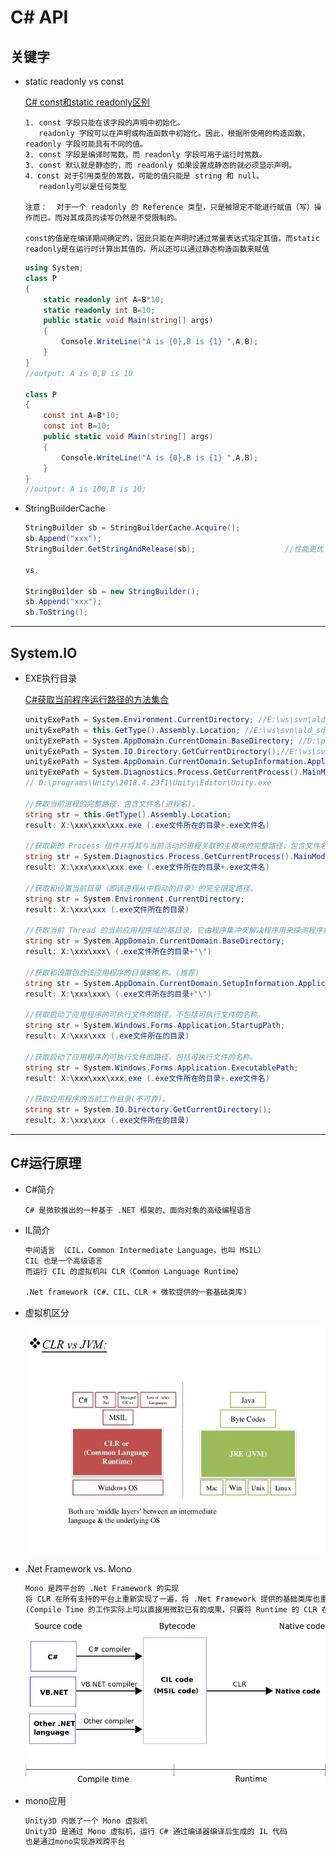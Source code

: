 # C# API

## 关键字



* static readonly vs const

  [C# const和static readonly区别](https://www.cnblogs.com/wangshenhe/archive/2012/05/16/2503831.html)

  ``` text
  1. const 字段只能在该字段的声明中初始化。
     readonly 字段可以在声明或构造函数中初始化。因此，根据所使用的构造函数，readonly 字段可能具有不同的值。
  2. const 字段是编译时常数，而 readonly 字段可用于运行时常数。
  3. const 默认就是静态的，而 readonly 如果设置成静态的就必须显示声明。
  4．const 对于引用类型的常数，可能的值只能是 string 和 null。
     readonly可以是任何类型
     
  注意：  对于一个 readonly 的 Reference 类型，只是被限定不能进行赋值（写）操作而已。而对其成员的读写仍然是不受限制的。
  
  const的值是在编译期间确定的，因此只能在声明时通过常量表达式指定其值。而static readonly是在运行时计算出其值的，所以还可以通过静态构造函数来赋值
  ```

  ``` c#
  using System;
  class P
  {
      static readonly int A=B*10;
      static readonly int B=10;
      public static void Main(string[] args)
      {
          Console.WriteLine("A is {0},B is {1} ",A,B);
      }
  }
  //output: A is 0,B is 10
  
  class P
  {
      const int A=B*10;
      const int B=10;
      public static void Main(string[] args)
      {
          Console.WriteLine("A is {0},B is {1} ",A,B);
      }
  }
  //output: A is 100,B is 10;
  ```
  
  



* StringBuilderCache

  ``` c#
  StringBuilder sb = StringBuilderCache.Acquire();
  sb.Append("xxx");
  StringBuilder.GetStringAndRelease(sb);					//性能更优
  
  vs.
      
  StringBuilder sb = new StringBuilder();
  sb.Append("xxx");
  sb.ToString();
  ```

  



---



## System.IO



* EXE执行目录

  [C#获取当前程序运行路径的方法集合](https://www.cnblogs.com/cocoulong/archive/2010/01/30/1660119.html)

  ``` c#
  unityExePath = System.Environment.CurrentDirectory; //E:\ws\svn\ald_sdk\SDK_Projects\Many_Functions_SDK_2018
  unityExePath = this.GetType().Assembly.Location; //E:\ws\svn\ald_sdk\SDK_Projects\Many_Functions_SDK_2018\Library\ScriptAssemblies\Assembly-CSharp-Editor.dll
  unityExePath = System.AppDomain.CurrentDomain.BaseDirectory; //D:\programs\Unity\2018.4.23f1\Unity\Editor
  unityExePath = System.IO.Directory.GetCurrentDirectory();//E:\ws\svn\ald_sdk\SDK_Projects\Many_Functions_SDK_2018
  unityExePath = System.AppDomain.CurrentDomain.SetupInformation.ApplicationBase; //D:\programs\Unity\2018.4.23f1\Unity\Editor
  unityExePath = System.Diagnostics.Process.GetCurrentProcess().MainModule.FileName; 
  // D:\programs\Unity\2018.4.23f1\Unity\Editor\Unity.exe
  
  //获取当前进程的完整路径，包含文件名(进程名)。
  string str = this.GetType().Assembly.Location;
  result: X:\xxx\xxx\xxx.exe (.exe文件所在的目录+.exe文件名)
  
  //获取新的 Process 组件并将其与当前活动的进程关联的主模块的完整路径，包含文件名(进程名)。
  string str = System.Diagnostics.Process.GetCurrentProcess().MainModule.FileName;
  result: X:\xxx\xxx\xxx.exe (.exe文件所在的目录+.exe文件名)
  
  //获取和设置当前目录（即该进程从中启动的目录）的完全限定路径。
  string str = System.Environment.CurrentDirectory;
  result: X:\xxx\xxx (.exe文件所在的目录)
  
  //获取当前 Thread 的当前应用程序域的基目录，它由程序集冲突解决程序用来探测程序集。
  string str = System.AppDomain.CurrentDomain.BaseDirectory;
  result: X:\xxx\xxx\ (.exe文件所在的目录+"\")
  
  //获取和设置包含该应用程序的目录的名称。(推荐)
  string str = System.AppDomain.CurrentDomain.SetupInformation.ApplicationBase;
  result: X:\xxx\xxx\ (.exe文件所在的目录+"\")
  
  //获取启动了应用程序的可执行文件的路径，不包括可执行文件的名称。
  string str = System.Windows.Forms.Application.StartupPath;
  result: X:\xxx\xxx (.exe文件所在的目录)
  
  //获取启动了应用程序的可执行文件的路径，包括可执行文件的名称。
  string str = System.Windows.Forms.Application.ExecutablePath;
  result: X:\xxx\xxx\xxx.exe (.exe文件所在的目录+.exe文件名)
  
  //获取应用程序的当前工作目录(不可靠)。
  string str = System.IO.Directory.GetCurrentDirectory();
  result: X:\xxx\xxx (.exe文件所在的目录)
  ```

  



---





## C#运行原理

* C#简介

  ```
  C# 是微软推出的一种基于 .NET 框架的、面向对象的高级编程语言

* IL简介

  ``` tex
  中间语言 （CIL，Common Intermediate Language，也叫 MSIL）
  CIL 也是一个高级语言
  而运行 CIL 的虚拟机叫 CLR（Common Language Runtime）
  
  .Net framework (C#、CIL、CLR + 微软提供的一套基础类库)
  ```

* 虚拟机区分

  ![](https://raw.githubusercontent.com/MJX1010/PicGoRepo/main/img/20210717105506.jpg)

* .Net Framework vs. Mono

  ``` tex
  Mono 是跨平台的 .Net Framework 的实现
  将 CLR 在所有支持的平台上重新实现了一遍，将 .Net Framework 提供的基础类库也重新实现了一遍
  (Compile Time 的工作实际上可以直接用微软已有的成果，只要将 Runtime 的 CLR 在其他平台实现，这个工作量不仅大，而且需要保证兼容)
  ```

  ![](https://raw.githubusercontent.com/MJX1010/PicGoRepo/main/img/20210717105812.png)

* mono应用

  ``` tex
  Unity3D 内嵌了一个 Mono 虚拟机
  Unity3D 是通过 Mono 虚拟机，运行 C# 通过编译器编译后生成的 IL 代码
  也是通过mono实现游戏跨平台
  ```

  